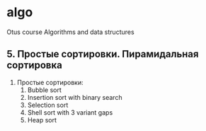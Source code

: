 # algo

Otus course Algorithms and data structures

## 5. Простые сортировки. Пирамидальная сортировка

1. Простые сортировки:
   1. Bubble sort
   2. Insertion sort with binary search
   3. Selection sort
   4. Shell sort with 3 variant gaps
   5. Heap sort
